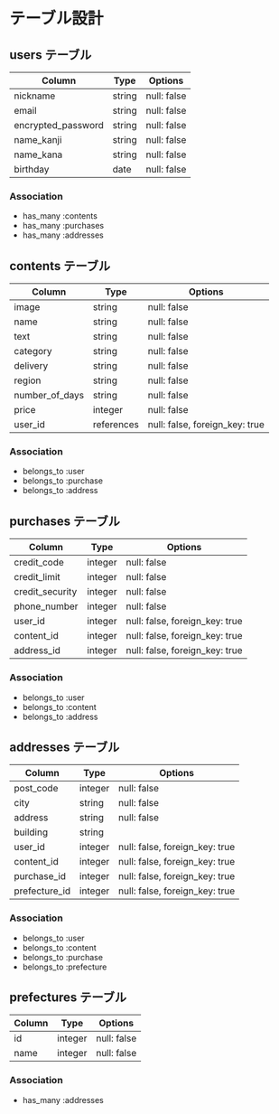 # テーブル設計

## users テーブル

| Column             | Type    | Options     |
| ------------------ | ------- | ----------- |
| nickname           | string  | null: false |
| email              | string  | null: false |
| encrypted_password | string  | null: false |
| name_kanji         | string  | null: false |
| name_kana          | string  | null: false |
| birthday           | date    | null: false |

### Association

- has_many :contents
- has_many :purchases
- has_many :addresses

## contents テーブル

| Column          | Type       | Options                        |
| --------------- | ---------- | -------------------------------|
| image           | string     | null: false                    |
| name            | string     | null: false                    |
| text            | string     | null: false                    |
| category        | string     | null: false                    |
| delivery        | string     | null: false                    |
| region          | string     | null: false                    |
| number_of_days  | string     | null: false                    |
| price           | integer    | null: false                    |
| user_id         | references | null: false, foreign_key: true |

### Association

- belongs_to :user
- belongs_to :purchase
- belongs_to :address

## purchases テーブル

| Column          | Type       | Options                        |
| --------------- | ---------- | ------------------------------ |
| credit_code     | integer    | null: false                    |
| credit_limit    | integer    | null: false                    |
| credit_security | integer    | null: false                    |
| phone_number    | integer    | null: false                    |
| user_id         | integer    | null: false, foreign_key: true |
| content_id      | integer    | null: false, foreign_key: true |
| address_id      | integer    | null: false, foreign_key: true |

### Association

- belongs_to :user
- belongs_to :content
- belongs_to :address

## addresses テーブル

| Column          | Type       | Options                        |
| --------------- | ---------- | ------------------------------ |
| post_code       | integer    | null: false                    |
| city            | string     | null: false                    |
| address         | string     | null: false                    |
| building        | string     |                                |
| user_id         | integer    | null: false, foreign_key: true |
| content_id      | integer    | null: false, foreign_key: true |
| purchase_id     | integer    | null: false, foreign_key: true |
| prefecture_id   | integer    | null: false, foreign_key: true |

### Association

- belongs_to :user
- belongs_to :content
- belongs_to :purchase
- belongs_to :prefecture

## prefectures テーブル

| Column          | Type       | Options                        |
| --------------- | ---------- | ------------------------------ |
| id              | integer    | null: false                    |
| name            | integer    | null: false                    |

### Association

- has_many :addresses